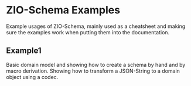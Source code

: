 # ZIO-Schema Examples


Example usages of ZIO-Schema, mainly used as a cheatsheet and making sure the examples work
when putting them into the documentation.

## Example1
Basic domain model and showing how to create a schema by hand and by macro derivation.
Showing how to transform a JSON-String to a domain object using a codec.


